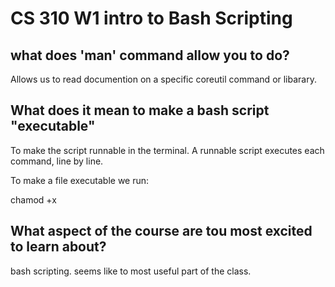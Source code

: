 # CS 310 W1 intro to Bash Scripting

## what does 'man' command allow you to do?
Allows us to read documention on a specific coreutil command or libarary.

## What does it mean to make a bash script "executable"
To make the script runnable in the terminal.
A runnable script executes each command, line by line.

To make a file executable we run:

chamod +x <filename>

## What aspect of the course are tou most excited to learn about?

bash scripting. seems like to most useful part of the class.